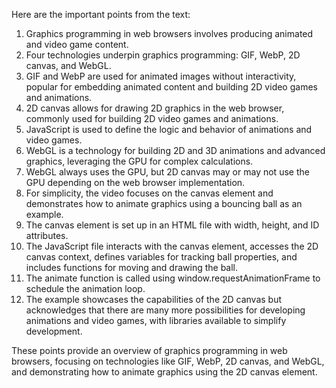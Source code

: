 Here are the important points from the text:

1. Graphics programming in web browsers involves producing animated and video game content.
2. Four technologies underpin graphics programming: GIF, WebP, 2D canvas, and WebGL.
3. GIF and WebP are used for animated images without interactivity, popular for embedding animated content and building 2D video games and animations.
4. 2D canvas allows for drawing 2D graphics in the web browser, commonly used for building 2D video games and animations.
5. JavaScript is used to define the logic and behavior of animations and video games.
6. WebGL is a technology for building 2D and 3D animations and advanced graphics, leveraging the GPU for complex calculations.
7. WebGL always uses the GPU, but 2D canvas may or may not use the GPU depending on the web browser implementation.
8. For simplicity, the video focuses on the canvas element and demonstrates how to animate graphics using a bouncing ball as an example.
9. The canvas element is set up in an HTML file with width, height, and ID attributes.
10. The JavaScript file interacts with the canvas element, accesses the 2D canvas context, defines variables for tracking ball properties, and includes functions for moving and drawing the ball.
11. The animate function is called using window.requestAnimationFrame to schedule the animation loop.
12. The example showcases the capabilities of the 2D canvas but acknowledges that there are many more possibilities for developing animations and video games, with libraries available to simplify development.

These points provide an overview of graphics programming in web browsers, focusing on technologies like GIF, WebP, 2D canvas, and WebGL, and demonstrating how to animate graphics using the 2D canvas element.
